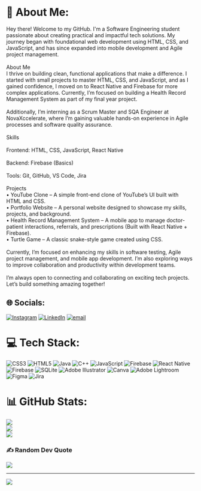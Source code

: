 # 💫 About Me:
Hey there! Welcome to my GitHub. I'm a Software Engineering student passionate about creating practical and impactful tech solutions. My journey began with foundational web development using HTML, CSS, and JavaScript, and has since expanded into mobile development and Agile project management.<br><br>About Me<br>I thrive on building clean, functional applications that make a difference. I started with small projects to master HTML, CSS, and JavaScript, and as I gained confidence, I moved on to React Native and Firebase for more complex applications. Currently, I’m focused on building a Health Record Management System as part of my final year project.<br><br>Additionally, I’m interning as a Scrum Master and SQA Engineer at NovaXccelerate, where I’m gaining valuable hands-on experience in Agile processes and software quality assurance.<br><br>Skills<br><br>Frontend: HTML, CSS, JavaScript, React Native<br><br>Backend: Firebase (Basics)<br><br>Tools: Git, GitHub, VS Code, Jira<br><br>Projects<br>• YouTube Clone – A simple front-end clone of YouTube’s UI built with HTML and CSS.<br>• Portfolio Website – A personal website designed to showcase my skills, projects, and background.<br>• Health Record Management System – A mobile app to manage doctor-patient interactions, referrals, and prescriptions (Built with React Native + Firebase).<br>• Turtle Game – A classic snake-style game created using CSS.<br><br>Currently, I’m focused on enhancing my skills in software testing, Agile project management, and mobile app development. I’m also exploring ways to improve collaboration and productivity within development teams.<br><br>I’m always open to connecting and collaborating on exciting tech projects. Let’s build something amazing together!


## 🌐 Socials:
[![Instagram](https://img.shields.io/badge/Instagram-%23E4405F.svg?logo=Instagram&logoColor=white)](https://instagram.com/mohammad_huzaifa_tariq) [![LinkedIn](https://img.shields.io/badge/LinkedIn-%230077B5.svg?logo=linkedin&logoColor=white)](https://linkedin.com/in/https://www.linkedin.com/in/muhammad-huzaifa-tariq-se) [![email](https://img.shields.io/badge/Email-D14836?logo=gmail&logoColor=white)](mailto:muhammadhuzaifa147687@gmail.com) 

# 💻 Tech Stack:
![CSS3](https://img.shields.io/badge/css3-%231572B6.svg?style=flat&logo=css3&logoColor=white) ![HTML5](https://img.shields.io/badge/html5-%23E34F26.svg?style=flat&logo=html5&logoColor=white) ![Java](https://img.shields.io/badge/java-%23ED8B00.svg?style=flat&logo=openjdk&logoColor=white) ![C++](https://img.shields.io/badge/c++-%2300599C.svg?style=flat&logo=c%2B%2B&logoColor=white) ![JavaScript](https://img.shields.io/badge/javascript-%23323330.svg?style=flat&logo=javascript&logoColor=%23F7DF1E) ![Firebase](https://img.shields.io/badge/firebase-%23039BE5.svg?style=flat&logo=firebase) ![React Native](https://img.shields.io/badge/react_native-%2320232a.svg?style=flat&logo=react&logoColor=%2361DAFB) ![Firebase](https://img.shields.io/badge/firebase-a08021?style=flat&logo=firebase&logoColor=ffcd34) ![SQLite](https://img.shields.io/badge/sqlite-%2307405e.svg?style=flat&logo=sqlite&logoColor=white) ![Adobe Illustrator](https://img.shields.io/badge/adobe%20illustrator-%23FF9A00.svg?style=flat&logo=adobe%20illustrator&logoColor=white) ![Canva](https://img.shields.io/badge/Canva-%2300C4CC.svg?style=flat&logo=Canva&logoColor=white) ![Adobe Lightroom](https://img.shields.io/badge/Adobe%20Lightroom-31A8FF.svg?style=flat&logo=Adobe%20Lightroom&logoColor=white) ![Figma](https://img.shields.io/badge/figma-%23F24E1E.svg?style=flat&logo=figma&logoColor=white) ![Jira](https://img.shields.io/badge/jira-%230A0FFF.svg?style=flat&logo=jira&logoColor=white)
# 📊 GitHub Stats:
![](https://github-readme-stats.vercel.app/api?username=M-Huzaifa-Tariq&theme=gotham&hide_border=true&include_all_commits=false&count_private=false)<br/>
![](https://nirzak-streak-stats.vercel.app/?user=M-Huzaifa-Tariq&theme=gotham&hide_border=true)<br/>
![](https://github-readme-stats.vercel.app/api/top-langs/?username=M-Huzaifa-Tariq&theme=gotham&hide_border=true&include_all_commits=false&count_private=false&layout=compact)

### ✍️ Random Dev Quote
![](https://quotes-github-readme.vercel.app/api?type=horizontal&theme=merko)

---
[![](https://visitcount.itsvg.in/api?id=M-Huzaifa-Tariq&icon=0&color=0)](https://visitcount.itsvg.in)

<!-- Proudly created with GPRM ( https://gprm.itsvg.in ) -->

